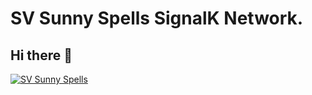 # **SV Sunny Spells SignalK Network.**

## Hi there 👋

<!--

**Here are some ideas to get you started:**

🙋‍♀️ A short introduction - what is your organization all about?
🌈 Contribution guidelines - how can the community get involved?
👩‍💻 Useful resources - where can the community find your docs? Is there anything else the community should know?
🍿 Fun facts - what does your team eat for breakfast?
🧙 Remember, you can do mighty things with the power of [Markdown](https://docs.github.com/github/writing-on-github/getting-started-with-writing-and-formatting-on-github/basic-writing-and-formatting-syntax)
-->

[![SV Sunny Spells](https://github.com/Sunny-Spells-Network/.github/blob/main/assets/Bavaria.png?raw=true "SV Sunny Spells")](https://svsunnyspells.com)

